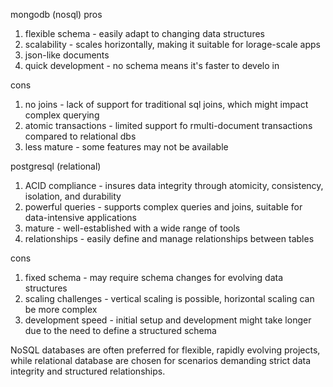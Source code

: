 mongodb (nosql)
pros
1. flexible schema - easily adapt to changing data structures
2. scalability - scales horizontally, making it suitable for lorage-scale apps
3. json-like documents
4. quick development - no schema means it's faster to develo in

cons
1. no joins - lack of support for traditional sql joins, which might impact complex querying
2. atomic transactions - limited support fo rmulti-document transactions compared to relational dbs
3. less mature - some features may not be available


postgresql (relational)
1. ACID compliance - insures data integrity through atomicity, consistency, isolation, and durability
2. powerful queries - supports complex queries and joins, suitable for data-intensive applications
3. mature - well-established with a wide range of tools
4. relationships - easily define and manage relationships between tables

cons
1. fixed schema - may require schema changes for evolving data structures
2. scaling challenges - vertical scaling is possible, horizontal scaling can be more complex
3. development speed - initial setup and development might take longer due to the need to define a structured schema

NoSQL databases are often preferred for flexible, rapidly evolving projects, while relational database are chosen for scenarios demanding strict data integrity and structured relationships.